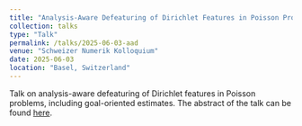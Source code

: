 ```yaml
---
title: "Analysis-Aware Defeaturing of Dirichlet Features in Poisson Problems"
collection: talks
type: "Talk"
permalink: /talks/2025-06-03-aad
venue: "Schweizer Numerik Kolloquium"
date: 2025-06-03
location: "Basel, Switzerland"
---
```


Talk on analysis-aware defeaturing of Dirichlet features in Poisson problems, including goal-oriented estimates. The abstract of the talk can be found [here](https://colloqnum25.dmi.unibas.ch/fileadmin/user_upload/colloqnum25-dmi/book-of-abstracts.pdf).